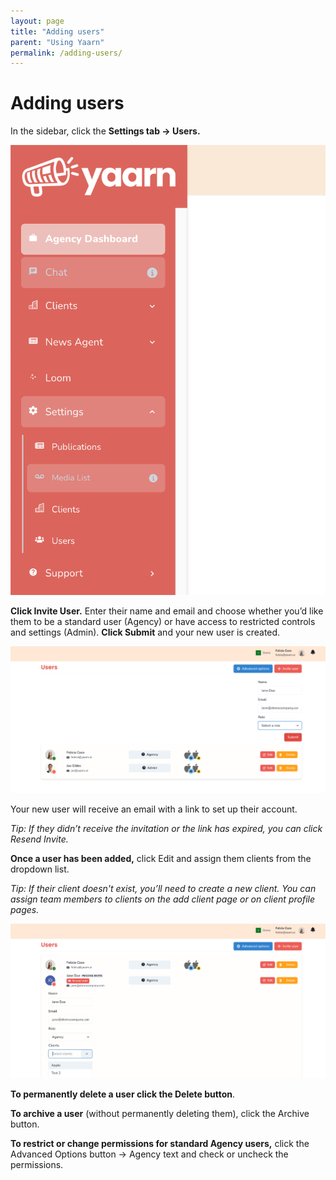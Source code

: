 ```yaml
---
layout: page
title: "Adding users"
parent: "Using Yaarn"
permalink: /adding-users/
---
```


# Adding users

In the sidebar, click the **Settings tab → Users.**

![Users sidebar](/assets/images/client-sidebar.png)

**Click Invite User.**  Enter their name and email and choose whether you’d like them to be a standard user (Agency) or have access to restricted controls and settings (Admin). **Click Submit** and your new user is created.

![Invite user](/assets/images/invite-user.png)

Your new user will receive an email with a link to set up their account.

_Tip: If they didn’t receive the invitation or the link has expired, you can click Resend Invite._

**Once a user has been added,** click Edit and assign them clients from the dropdown list.

_Tip: If their client doesn't exist, you’ll need to create a new client. You can assign team members to clients on the add client page or on client profile pages._

![Assign clients](/assets/images/assign-clients.png)

**To permanently delete a user click the Delete button**. 

**To archive a user** (without permanently deleting them), click the Archive button.

**To restrict or change permissions for standard Agency users,** click the Advanced Options button → Agency text and check or uncheck the permissions.
